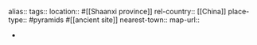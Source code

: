 alias::
tags::
location:: #[[Shaanxi province]]
rel-country:: [[China]]
place-type:: #pyramids #[[ancient site]]
nearest-town::
map-url::

-
